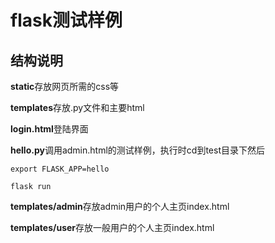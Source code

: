 # flask测试样例

## 结构说明

**static**存放网页所需的css等

**templates**存放.py文件和主要html

**login.html**登陆界面

**hello.py**调用admin.html的测试样例，执行时cd到test目录下然后

`export FLASK_APP=hello`

`flask run`

**templates/admin**存放admin用户的个人主页index.html

**templates/user**存放一般用户的个人主页index.html


